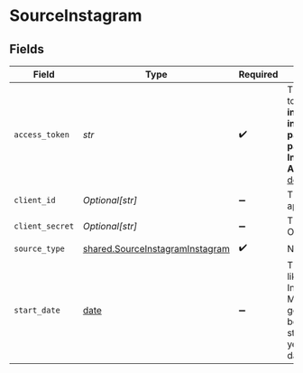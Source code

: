 # SourceInstagram


## Fields

| Field                                                                                                                                                                                                                                                                                                                 | Type                                                                                                                                                                                                                                                                                                                  | Required                                                                                                                                                                                                                                                                                                              | Description                                                                                                                                                                                                                                                                                                           | Example                                                                                                                                                                                                                                                                                                               |
| --------------------------------------------------------------------------------------------------------------------------------------------------------------------------------------------------------------------------------------------------------------------------------------------------------------------- | --------------------------------------------------------------------------------------------------------------------------------------------------------------------------------------------------------------------------------------------------------------------------------------------------------------------- | --------------------------------------------------------------------------------------------------------------------------------------------------------------------------------------------------------------------------------------------------------------------------------------------------------------------- | --------------------------------------------------------------------------------------------------------------------------------------------------------------------------------------------------------------------------------------------------------------------------------------------------------------------- | --------------------------------------------------------------------------------------------------------------------------------------------------------------------------------------------------------------------------------------------------------------------------------------------------------------------- |
| `access_token`                                                                                                                                                                                                                                                                                                        | *str*                                                                                                                                                                                                                                                                                                                 | :heavy_check_mark:                                                                                                                                                                                                                                                                                                    | The value of the access token generated with <b>instagram_basic, instagram_manage_insights, pages_show_list, pages_read_engagement, Instagram Public Content Access</b> permissions. See the <a href="https://docs.airbyte.com/integrations/sources/instagram/#step-1-set-up-instagram">docs</a> for more information |                                                                                                                                                                                                                                                                                                                       |
| `client_id`                                                                                                                                                                                                                                                                                                           | *Optional[str]*                                                                                                                                                                                                                                                                                                       | :heavy_minus_sign:                                                                                                                                                                                                                                                                                                    | The Client ID for your Oauth application                                                                                                                                                                                                                                                                              |                                                                                                                                                                                                                                                                                                                       |
| `client_secret`                                                                                                                                                                                                                                                                                                       | *Optional[str]*                                                                                                                                                                                                                                                                                                       | :heavy_minus_sign:                                                                                                                                                                                                                                                                                                    | The Client Secret for your Oauth application                                                                                                                                                                                                                                                                          |                                                                                                                                                                                                                                                                                                                       |
| `source_type`                                                                                                                                                                                                                                                                                                         | [shared.SourceInstagramInstagram](../../models/shared/sourceinstagraminstagram.md)                                                                                                                                                                                                                                    | :heavy_check_mark:                                                                                                                                                                                                                                                                                                    | N/A                                                                                                                                                                                                                                                                                                                   |                                                                                                                                                                                                                                                                                                                       |
| `start_date`                                                                                                                                                                                                                                                                                                          | [date](https://docs.python.org/3/library/datetime.html#date-objects)                                                                                                                                                                                                                                                  | :heavy_minus_sign:                                                                                                                                                                                                                                                                                                    | The date from which you'd like to replicate data for User Insights, in the format YYYY-MM-DDT00:00:00Z. All data generated after this date will be replicated. If left blank, the start date will be set to 2 years before the present date.                                                                          | 2017-01-25T00:00:00Z                                                                                                                                                                                                                                                                                                  |